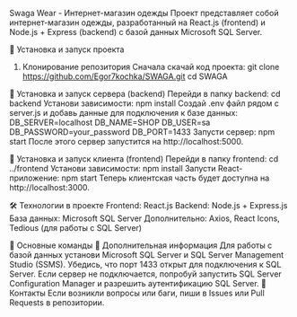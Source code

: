 
Swaga Wear - Интернет-магазин одежды
Проект представляет собой интернет-магазин одежды, разработанный на React.js (frontend) и Node.js + Express (backend) с базой данных Microsoft SQL Server.

🚀 Установка и запуск проекта
1. Клонирование репозитория
Сначала скачай код проекта:
git clone https://github.com/Egor7kochka/SWAGA.git cd SWAGA

🔹 Установка и запуск сервера (backend)
Перейди в папку backend:
cd backend 
Установи зависимости:
npm install 
Создай .env файл рядом с server.js и добавь данные для подключения к базе данных:
DB_SERVER=localhost DB_NAME=SHOP DB_USER=sa DB_PASSWORD=your_password DB_PORT=1433 
Запусти сервер:
npm start 
После этого сервер запустится на http://localhost:5000.

🔹 Установка и запуск клиента (frontend)
Перейди в папку frontend: cd ../frontend 
Установи зависимости: npm install 
Запусти React-приложение: npm start 
Теперь клиентская часть будет доступна на http://localhost:3000.

🛠 Технологии в проекте
Frontend: React.js
Backend: Node.js + Express.js
База данных: Microsoft SQL Server
Дополнительно: Axios, React Icons, Tedious (для работы с SQL Server)

📌 Основные команды
📝 Дополнительная информация
Для работы с базой данных установи Microsoft SQL Server и SQL Server Management Studio (SSMS).
Убедись, что порт 1433 открыт для подключения к SQL Server.
Если сервер не подключается, попробуй запустить SQL Server Configuration Manager и разрешить аутентификацию SQL Server.
📩 Контакты
Если возникли вопросы или баги, пиши в Issues или Pull Requests в репозитории.

